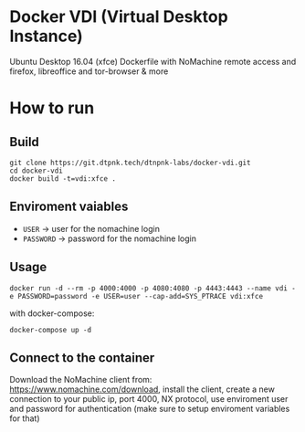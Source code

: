 # Docker VDI (Virtual Desktop Instance)
Ubuntu Desktop 16.04 (xfce) Dockerfile with NoMachine remote access and firefox, libreoffice and tor-browser & more

# How to run
## Build

```
git clone https://git.dtpnk.tech/dtnpnk-labs/docker-vdi.git
cd docker-vdi
docker build -t=vdi:xfce .
```


## Enviroment vaiables
* `USER` -> user for the nomachine login
* `PASSWORD` -> password for the nomachine login

## Usage

```
docker run -d --rm -p 4000:4000 -p 4080:4080 -p 4443:4443 --name vdi -e PASSWORD=password -e USER=user --cap-add=SYS_PTRACE vdi:xfce
```
with docker-compose:
```
docker-compose up -d
```

## Connect to the container

Download the NoMachine client from: https://www.nomachine.com/download, install the client, create a new connection to your public ip, port 4000, NX protocol, use enviroment user and password for authentication (make sure to setup enviroment variables for that)
